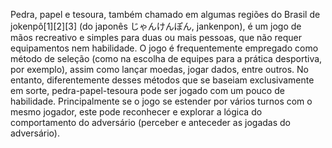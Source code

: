 Pedra, papel e tesoura, também chamado em algumas regiões do Brasil de jokenpô[1][2][3] (do japonês じゃんけんぽん, jankenpon), é um jogo de mãos recreativo e simples para duas ou mais pessoas, que não requer equipamentos nem habilidade.
O jogo é frequentemente empregado como método de seleção (como na escolha de equipes para a prática desportiva, por exemplo), assim como lançar moedas, jogar dados, entre outros. No entanto, diferentemente desses métodos que se baseiam exclusivamente em sorte, pedra-papel-tesoura pode ser jogado com um pouco de habilidade. Principalmente se o 
jogo se estender por vários turnos com o mesmo jogador, este pode reconhecer e explorar a lógica do comportamento do adversário (perceber e anteceder as jogadas do adversário).
